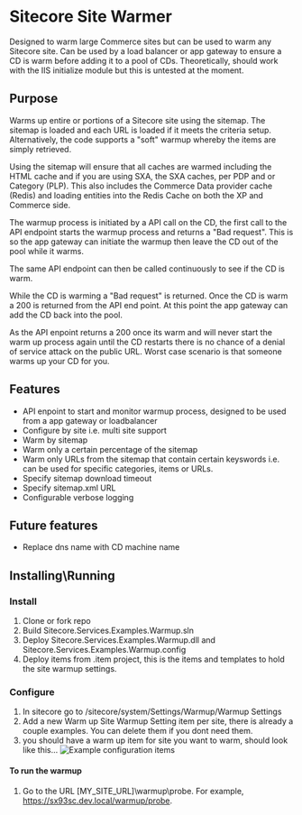 # Sitecore Site Warmer
Designed to warm large Commerce sites but can be used to warm any Sitecore site. Can be used by a load balancer or app gateway to ensure a CD is warm before adding it to a pool of CDs. Theoretically, should work with the IIS initialize module but this is untested at the moment.
## Purpose
Warms up entire or portions of a Sitecore site using the sitemap. The sitemap is loaded and each URL is loaded if it meets the criteria setup. Alternatively, the code supports a "soft" warmup whereby the items are simply retrieved. 

Using the sitemap will ensure that all caches are warmed including the HTML cache and if you are using SXA, the SXA caches, per PDP and or Category (PLP). This also includes the Commerce Data provider cache (Redis) and loading entities into the Redis Cache on both the XP and Commerce side.

The warmup process is initiated by a API call on the CD, the first call to the API endpoint starts the warmup process and returns a "Bad request". This is so the app gateway can initiate the warmup then leave the CD out of the pool while it warms. 

The same API endpoint can then be called continuously to see if the CD is warm. 

While the CD is warming a "Bad request" is returned. Once the CD is warm a 200 is returned from the API end point. At this point the app gateway can add the CD back into the pool.

As the API enpoint returns a 200 once its warm and will never start the warm up process again until the CD restarts there is no chance of a denial of service attack on the public URL. Worst case scenario is that someone warms up your CD for you.

## Features

- API enpoint to start and monitor warmup process, designed to be used from a app gateway or loadbalancer
- Configure by site i.e. multi site support
- Warm by sitemap
- Warm only a certain percentage of the sitemap
- Warm only URLs from the sitemap that contain certain keyswords i.e. can be used for specific categories, items or URLs.
- Specify sitemap download timeout
- Specify sitemap.xml URL
- Configurable verbose logging

## Future features

- Replace dns name with CD machine name

## Installing\Running

### Install

1. Clone or fork repo
2. Build Sitecore.Services.Examples.Warmup.sln
3. Deploy Sitecore.Services.Examples.Warmup.dll and Sitecore.Services.Examples.Warmup.config
4. Deploy items from .item project, this is the items and templates to hold the site warmup settings.

### Configure

1. In sitecore go to /sitecore/system/Settings/Warmup/Warmup Settings
2. Add a new Warm up Site Warmup Setting item per site, there is already a couple examples. You can delete them if you dont need them.
3. you should have a warm up item for site you want to warm, should look like this...
![Example configuration items](https://github.com/websterian/SiteWarmer/blob/master/Setup.jpg)

#### To run the warmup

1. Go to the URL [MY_SITE_URL]\warmup\probe. For example, https://sx93sc.dev.local/warmup/probe.
